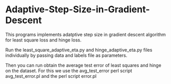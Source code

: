 # Adaptive-Step-Size-in-Gradient-Descent

This programs implements adatptive step size in gradient descent algorithm for least square loss and hinge loss.

Run the least_square_adaptive_eta.py and hinge_adaptive_eta.py files individually by passing data and labels file as parameters.

Then you can run obtain the average test error of least squares and hinge on the dataset. For this we use the avg_test_error perl
script avg_test_error.pl and the perl script error.pl

